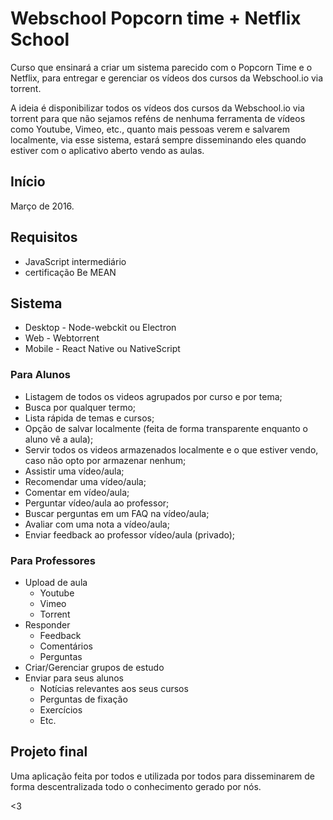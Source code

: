 # Webschool Popcorn time + Netflix School

Curso que ensinará a criar um sistema parecido com o Popcorn Time e o Netflix, para entregar e gerenciar os vídeos dos cursos da Webschool.io via torrent.

A ideia é disponibilizar todos os vídeos dos cursos da Webschool.io via torrent para que não sejamos reféns de nenhuma ferramenta de vídeos como Youtube, Vimeo, etc., quanto mais pessoas verem e salvarem localmente, via esse sistema, estará sempre disseminando eles quando estiver com o aplicativo aberto vendo as aulas.

## Início

Março de 2016.

## Requisitos

- JavaScript intermediário
- certificação Be MEAN

## Sistema

- Desktop - Node-webckit ou Electron
- Web - Webtorrent
- Mobile - React Native ou NativeScript

### Para Alunos

- Listagem de todos os videos agrupados por curso e por tema;
- Busca por qualquer termo;
- Lista rápida de temas e cursos;
- Opção de salvar localmente (feita de forma transparente enquanto o aluno vê a aula);
- Servir todos os videos armazenados localmente e o que estiver vendo, caso não opto por armazenar nenhum;
- Assistir uma vídeo/aula;
- Recomendar uma vídeo/aula;
- Comentar em vídeo/aula;
- Perguntar vídeo/aula ao professor;
- Buscar perguntas em um FAQ na vídeo/aula;
- Avaliar com uma nota a vídeo/aula;
- Enviar feedback ao professor vídeo/aula (privado);

### Para Professores

- Upload de aula
  - Youtube
  - Vimeo
  - Torrent
- Responder
  - Feedback
  - Comentários
  - Perguntas
- Criar/Gerenciar grupos de estudo 
- Enviar para seus alunos
  - Notícias relevantes aos seus cursos
  - Perguntas de fixação
  - Exercícios
  - Etc.
   
  
## Projeto final

Uma aplicação feita por todos e utilizada por todos para disseminarem de forma descentralizada todo o conhecimento gerado por nós.

<3
